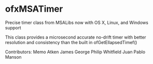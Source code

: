 # ofxMSATimer

Precise timer class from MSALibs now with OS X, Linux, and Windows support

This class provides a microsecond accurate no-drift timer with better resolution and consistency than the built in ofGetEllapsedTimef() 

Contributors:
Memo Atken
James George
Philip Whitfield
Juan Pablo Manson